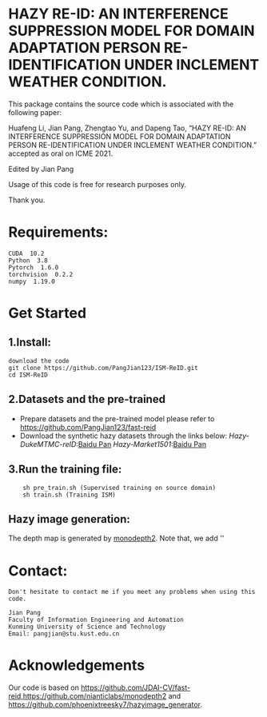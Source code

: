 
# HAZY RE-ID: AN INTERFERENCE SUPPRESSION MODEL FOR DOMAIN ADAPTATION PERSON RE-IDENTIFICATION UNDER INCLEMENT WEATHER CONDITION.

This package contains the source code which is associated with the following paper:

Huafeng Li, Jian Pang, Zhengtao Yu, and Dapeng Tao, “HAZY RE-ID: AN INTERFERENCE SUPPRESSION MODEL FOR DOMAIN ADAPTATION PERSON RE-IDENTIFICATION UNDER INCLEMENT WEATHER CONDITION.” accepted as oral on ICME 2021.

Edited by Jian Pang

Usage of this code is free for research purposes only. 

Thank you.

# Requirements:
    CUDA  10.2
    Python  3.8
    Pytorch  1.6.0
    torchvision  0.2.2
    numpy  1.19.0

# Get Started
## 1.Install:
    download the code
    git clone https://github.com/PangJian123/ISM-ReID.git
    cd ISM-ReID
    
## 2.Datasets and the pre-trained 
- Prepare datasets and the pre-trained model please refer to https://github.com/PangJian123/fast-reid
- Download the synthetic hazy datasets  through the links below:
*Hazy-DukeMTMC-reID*:[Baidu Pan](*) 
*Hazy-Market1501*:[Baidu Pan](*) 

## 3.Run the training file:
        sh pre_train.sh (Supervised training on source domain)
        sh train.sh (Training ISM)
## Hazy image generation:
The depth map is generated by [monodepth2](https://github.com/nianticlabs/monodepth2). Note that, we add ''

# Contact:
    Don't hesitate to contact me if you meet any problems when using this code.

    Jian Pang
    Faculty of Information Engineering and Automation
    Kunming University of Science and Technology                                                           
    Email: pangjian@stu.kust.edu.cn

# Acknowledgements
Our code is based on https://github.com/JDAI-CV/fast-reid,https://github.com/nianticlabs/monodepth2 and https://github.com/phoenixtreesky7/hazyimage_generator.

